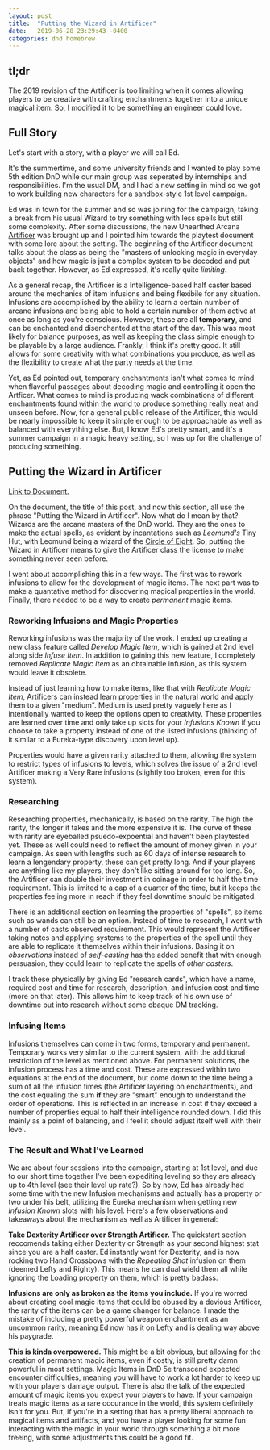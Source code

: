 ```yaml
---
layout: post
title:  "Putting the Wizard in Artificer"
date:   2019-06-28 23:29:43 -0400
categories: dnd homebrew
---
```

## tl;dr
The 2019 revision of the Artificer is too limiting when it comes allowing players to be creative with crafting enchantments together into a unique magical item. So, I modified it to be something an engineer could love.

## Full Story
Let's start with a story, with a player we will call Ed.

It's the summertime, and some university friends and I wanted to play some 5th edition DnD while our main group was seperated by internships and responsibilities. I'm the usual DM, and I had a new setting in mind so we got to work building new characters for a sandbox-style 1st level campaign.

Ed was in town for the summer and so was joining for the campaign, taking a break from his usual Wizard to try something with less spells but still some complexity. After some discussions, the new Unearthed Arcana [Artificer](https://dnd.wizards.com/articles/unearthed-arcana/artificer-returns) was brought up and I pointed him towards the playtest document with some lore about the setting. The beginning of the Artificer document talks about the class as being the "masters of unlocking magic in everyday objects" and how magic is just a complex system to be decoded and put back together. However, as Ed expressed, it's really quite *limiting*.

As a general recap, the Artificer is a Intelligence-based half caster based around the mechanics of item infusions and being flexibile for any situation. Infusions are accomplished by the ability to learn a certain number of arcane infusions and being able to hold a certain number of them active at once as long as you're conscious. However, these are all **temporary**, and can be enchanted and disenchanted at the start of the day. This was most likely for balance purposes, as well as keeping the class simple enough to be playable by a large audience. Frankly, I think it's pretty good. It still allows for some creativity with what combinations you produce, as well as the flexibility to create what the party needs at the time.

Yet, as Ed pointed out, temporary enchantments isn't what comes to mind when flavorful passages about decoding magic and controlling it open the Artficer. What comes to mind is producing wack combinations of different enchantments found within the world to produce something really neat and unseen before. Now, for a general public release of the Artificer, this would be nearly impossible to keep it simple enough to be approachable as well as balanced with everything else. But, I know Ed's pretty smart, and it's a summer campaign in a magic heavy setting, so I was up for the challenge of producing something.

## Putting the Wizard in Artificer

[Link to Document.](https://docs.google.com/document/d/1b54em8XuL_ILsIIz9qUGubGpeNFWaQBccPMKFH7E_ec/edit?usp=sharing)

On the document, the title of this post, and now this section, all use the phrase "Putting the Wizard in Artificer". Now what do I mean by that? Wizards are the arcane masters of the DnD world. They are the ones to make the actual spells, as evident by incantations such as *Leomund's* Tiny Hut, with Leomund being a wizard of the [Circle of Eight](https://greyhawk.fandom.com/wiki/Circle_of_Eight). So, putting the Wizard in Artificer means to give the Artificer class the license to make something never seen before.

I went about accomplishing this in a few ways. The first was to rework infusions to allow for the development of magic items. The next part was to make a quantative method for discovering magical properties in the world. Finally, there needed to be a way to create *permanent* magic items.

### Reworking Infusions and Magic Properties

Reworking infusions was the majority of the work. I ended up creating a new class feature called *Develop Magic Item*, which is gained at 2nd level along side *Infuse Item*. In addition to gaining this new feature, I completely removed *Replicate Magic Item* as an obtainable infusion, as this system would leave it obsolete.

Instead of just learning how to make items, like that with *Replicate Magic Item*, Artificers can instead learn properties in the natural world and apply them to a given "medium". Medium is used pretty vaguely here as I intentionally wanted to keep the options open to creativity. These properties are learned over time and only take up slots for your *Infusions Known* if you choose to take a property instead of one of the listed infusions (thinking of it similar to a Eureka-type discovery upon level up).

Properties would have a given rarity attached to them, allowing the system to restrict types of infusions to levels, which solves the issue of a 2nd level Artificer making a Very Rare infusions (slightly too broken, even for this system).

### Researching

Researching properties, mechanically, is based on the rarity. The high the rarity, the longer it takes and the more expensive it is. The curve of these with rarity are eyeballed psuedo-expoential and haven't been playtested yet. These as well could need to reflect the amount of money given in your campaign. As seen with lengths such as 60 days of intense research to learn a lengendary property, these can get pretty long. And if your players are anything like my players, they don't like sitting around for too long. So, the Artificer can double their investment in coinage in order to half the time requirement. This is limited to a cap of a quarter of the time, but it keeps the properties feeling more in reach if they feel downtime should be mitigated.

There is an additional section on learning the properties of "spells", so items such as wands can still be an option. Instead of time to research, I went with a number of casts observed requirement. This would represent the Artificer taking notes and applying systems to the properties of the spell until they are able to replicate it themselves within their infusions. Basing it on *observations* instead of *self-casting* has the added benefit that with enough persuasion, they could learn to replicate the spells of *other casters*.

I track these physically by giving Ed "research cards", which have a name, required cost and time for research, description, and infusion cost and time (more on that later). This allows him to keep track of his own use of downtime put into research without some obaque DM tracking.

### Infusing Items

Infusions themselves can come in two forms, temporary and permanent. Temporary works very similar to the current system, with the additional restriction of the level as mentioned above. For permanent solutions, the infusion process has a time and cost. These are expressed within two equations at the end of the document, but come down to the time being a sum of all the infusion times (the Artificer layering on enchantments), and the cost equaling the sum **if** they are "smart" enough to understand the order of operations. This is reflected in an increase in cost if they exceed a number of properties equal to half their intelligence rounded down. I did this mainly as a point of balancing, and I feel it should adjust itself well with their level.

### The Result and What I've Learned

We are about four sessions into the campaign, starting at 1st level, and due to our short time together I've been expediting leveling so they are already up to 4th level (see their level up rate?). So by now, Ed has already had some time with the new Infusion mechanisms and actually has a property or two under his belt, utilizing the Eureka mechanism when getting new *Infusion Known* slots with his level. Here's a few observations and takeaways about the mechanism as well as Artificer in general:

**Take Dexterity Artificer over Strength Artificer.** The quickstart section reccomends taking either Dexterity or Strength as your second highest stat since you are a half caster. Ed instantly went for Dexterity, and is now rocking two Hand Crossbows with the *Repeating Shot* infusion on them (deemed Lefty and Righty). This means he can dual wield them all while ignoring the Loading property on them, which is pretty badass.

**Infusions are only as broken as the items you include.** If you're worred about creating cool magic items that could be obused by a devious Artificer, the rarity of the items can be a game changer for balance. I made the mistake of including a pretty powerful weapon enchantment as an uncommon rarity, meaning Ed now has it on Lefty and is dealing way above his paygrade.

**This is kinda overpowered.** This might be a bit obvious, but allowing for the creation of permanent magic items, even if costly, is still pretty damn powerful in most settings. Magic Items in DnD 5e transcend expected encounter difficulties, meaning you will have to work a lot harder to keep up with your players damage output. There is also the talk of the expected amount of magic items you expect your players to have. If your campaign treats magic items as a rare occurance in the world, this system definitely isn't for you. But, if you're in a setting that has a pretty liberal approach to magical items and artifacts, and you have a player looking for some fun interacting with the magic in your world through something a bit more freeing, with some adjustments this could be a good fit.